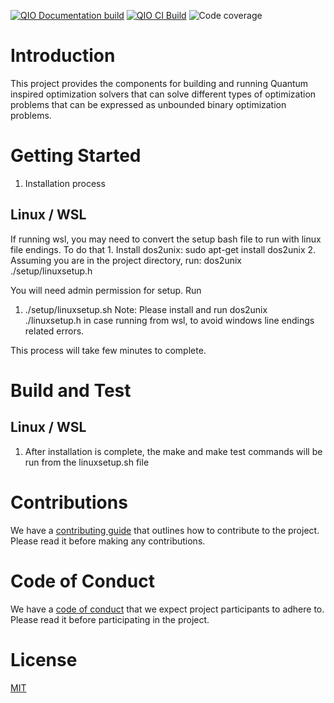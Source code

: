 [![QIO Documentation build](https://github.com/QIOToolkit/QIOToolkit/actions/workflows/qio-toolkit-ci-documentation.yaml/badge.svg?branch=feature%2Fci-workflow-integration)](https://github.com/QIOToolkit/QIOToolkit/actions/workflows/qio-toolkit-ci-documentation.yaml)
[![QIO CI Build](https://github.com/QIOToolkit/QIOToolkit/actions/workflows/qio-toolkit-ci-integration.yaml/badge.svg?branch=feature%2Fci-workflow-integration)](https://github.com/QIOToolkit/QIOToolkit/actions/workflows/qio-toolkit-ci-integration.yaml)
![Code coverage](https://img.shields.io/endpoint?url=https://gist.githubusercontent.com/QIOToolkit/some-gist-id/raw/qio-toolkit-coverage.json)

# Introduction 
This project provides the components for building and running Quantum inspired optimization solvers that can solve different types of optimization problems that can be expressed as unbounded binary optimization problems.  

# Getting Started
1.	Installation process
## Linux / WSL
If running wsl, you may need to convert the setup bash file to run with linux file endings. To do that 
    1. Install dos2unix: sudo apt-get install dos2unix
    2. Assuming you are in the project directory, run: dos2unix ./setup/linuxsetup.h 

You will need admin permission for setup. 
Run
1. ./setup/linuxsetup.sh 
    Note: Please install and run dos2unix ./linuxsetup.h in case running from wsl, to avoid windows line endings related errors. 

This process will take few minutes to complete.

# Build and Test
## Linux / WSL
1. After installation is complete, the make and make test commands will be run from the linuxsetup.sh file

# Contributions

We have a [contributing guide](./doc/CONTRIBUTING.md) that outlines how to
contribute to the project. Please read it before making any contributions.

# Code of Conduct

We have a [code of conduct](./doc/CODE_OF_CONDUCT.md) that we expect project
participants to adhere to. Please read it before participating in the project.

# License

[MIT](https://choosealicense.com/licenses/mit/)
